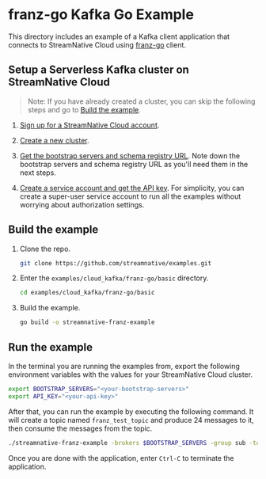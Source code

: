 # franz-go Kafka Go Example

This directory includes an example of a Kafka client application that connects to StreamNative Cloud using [franz-go](https://github.com/twmb/franz-go) client.

## Setup a Serverless Kafka cluster on StreamNative Cloud

> Note: If you have already created a cluster, you can skip the following steps and go to [Build the example](#build-the-example).

1. [Sign up for a StreamNative Cloud account](https://docs.streamnative.io/kafka-clients/kafka-go-introduction#sign-up-for-stream-native-cloud).

2. [Create a new cluster](https://docs.streamnative.io/kafka-clients/kafka-go-cluster-setup#create-a-stream-native-cloud-cluster).

3. [Get the bootstrap servers and schema registry URL](https://docs.streamnative.io/kafka-clients/kafka-go-cluster-setup#get-the-kafka-service-url). Note down the bootstrap servers and schema registry URL as you'll need them in the next steps.

4. [Create a service account and get the API key](https://docs.streamnative.io/kafka-clients/kafka-go-cluster-setup#create-a-service-account-and-api-key). For simplicity, you can create a super-user service account to run all the examples without worrying about authorization settings.

## Build the example

1. Clone the repo.

   ```bash
   git clone https://github.com/streamnative/examples.git
   ```

2. Enter the `examples/cloud_kafka/franz-go/basic` directory.

   ```bash
   cd examples/cloud_kafka/franz-go/basic
   ```

3. Build the example.

   ```bash
   go build -o streamnative-franz-example
   ```

## Run the example

In the terminal you are running the examples from, export the following environment variables with the values for your StreamNative Cloud cluster.

```bash
export BOOTSTRAP_SERVERS="<your-bootstrap-servers>"
export API_KEY="<your-api-key>"
```

After that, you can run the example by executing the following command. It will create a topic named `franz_test_topic` and produce 24 messages to it, then consume the messages from the topic.

```bash
./streamnative-franz-example -brokers $BOOTSTRAP_SERVERS -group sub -topic franz_test_topic -username unsed -password token:$APIKEY
```

Once you are done with the application, enter `Ctrl-C` to terminate the application.
